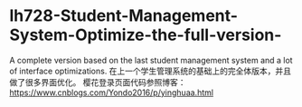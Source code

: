 # lh728-Student-Management-System-Optimize-the-full-version-
A complete version based on the last student management system and a lot of interface optimizations.  在上一个学生管理系统的基础上的完全体版本，并且做了很多界面优化。  樱花登录页面代码参照博客：https://www.cnblogs.com/Yondo2016/p/yinghuaa.html
